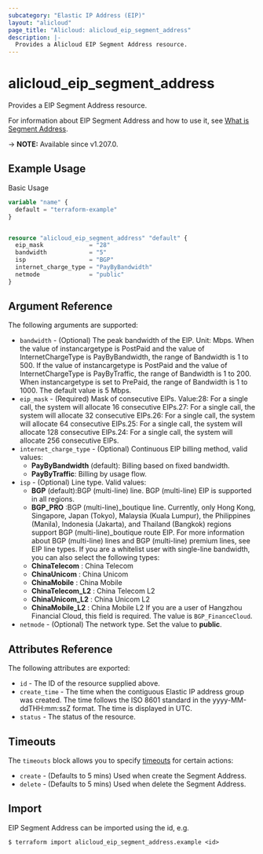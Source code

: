 ```yaml
---
subcategory: "Elastic IP Address (EIP)"
layout: "alicloud"
page_title: "Alicloud: alicloud_eip_segment_address"
description: |-
  Provides a Alicloud EIP Segment Address resource.
---
```


# alicloud_eip_segment_address

Provides a EIP Segment Address resource. 

For information about EIP Segment Address and how to use it, see [What is Segment Address](https://www.alibabacloud.com/help/en/virtual-private-cloud/latest/allocateeipsegmentaddress).

-> **NOTE:** Available since v1.207.0.

## Example Usage

Basic Usage

```terraform
variable "name" {
  default = "terraform-example"
}


resource "alicloud_eip_segment_address" "default" {
  eip_mask             = "28"
  bandwidth            = "5"
  isp                  = "BGP"
  internet_charge_type = "PayByBandwidth"
  netmode              = "public"
}
```

## Argument Reference

The following arguments are supported:
* `bandwidth` - (Optional) The peak bandwidth of the EIP. Unit: Mbps. When the value of instancargetype is PostPaid and the value of InternetChargeType is PayByBandwidth, the range of Bandwidth is 1 to 500. If the value of instancargetype is PostPaid and the value of InternetChargeType is PayByTraffic, the range of Bandwidth is 1 to 200. When instancargetype is set to PrePaid, the range of Bandwidth is 1 to 1000. The default value is 5 Mbps.
* `eip_mask` - (Required) Mask of consecutive EIPs. Value:28: For a single call, the system will allocate 16 consecutive EIPs.27: For a single call, the system will allocate 32 consecutive EIPs.26: For a single call, the system will allocate 64 consecutive EIPs.25: For a single call, the system will allocate 128 consecutive EIPs.24: For a single call, the system will allocate 256 consecutive EIPs.
* `internet_charge_type` - (Optional) Continuous EIP billing method, valid values:
  - **PayByBandwidth** (default): Billing based on fixed bandwidth.
  - **PayByTraffic**: Billing by usage flow.
* `isp` - (Optional) Line type. Valid values:
  - **BGP** (default):BGP (multi-line) line. BGP (multi-line) EIP is supported in all regions.
  - **BGP_PRO** :BGP (multi-line)_boutique line. Currently, only Hong Kong, Singapore, Japan (Tokyo), Malaysia (Kuala Lumpur), the Philippines (Manila), Indonesia (Jakarta), and Thailand (Bangkok) regions support BGP (multi-line)_boutique route EIP.
For more information about BGP (multi-line) lines and BGP (multi-line) premium lines, see EIP line types.
If you are a whitelist user with single-line bandwidth, you can also select the following types:
  - **ChinaTelecom** : China Telecom
  - **ChinaUnicom** : China Unicom
  - **ChinaMobile** : China Mobile
  - **ChinaTelecom_L2** : China Telecom L2
  - **ChinaUnicom_L2** : China Unicom L2
  - **ChinaMobile_L2** : China Mobile L2
If you are a user of Hangzhou Financial Cloud, this field is required. The value is `BGP_FinanceCloud`.
* `netmode` - (Optional) The network type. Set the value to **public**.

## Attributes Reference

The following attributes are exported:
* `id` - The ID of the resource supplied above.
* `create_time` - The time when the contiguous Elastic IP address group was created. The time follows the ISO 8601 standard in the yyyy-MM-ddTHH:mm:ssZ format. The time is displayed in UTC.
* `status` - The status of the resource.

## Timeouts

The `timeouts` block allows you to specify [timeouts](https://www.terraform.io/docs/configuration-0-11/resources.html#timeouts) for certain actions:
* `create` - (Defaults to 5 mins) Used when create the Segment Address.
* `delete` - (Defaults to 5 mins) Used when delete the Segment Address.

## Import

EIP Segment Address can be imported using the id, e.g.

```shell
$ terraform import alicloud_eip_segment_address.example <id>
```